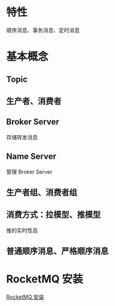 # 特性

顺序消息、事务消息、定时消息

# 基本概念

## Topic

## 生产者、消费者

## Broker Server

存储转发消息

## Name Server

管理 Broker Server

## 生产者组、消费者组

## 消费方式：拉模型、推模型

推的实时性高

## 普通顺序消息、严格顺序消息

# RocketMQ 安装

[RocketMQ 安装](https://gaudy-feels-700.notion.site/RocketMQ-10dc3e0b99b4800b81e9c6a30a727887?pvs=4)